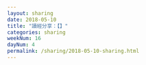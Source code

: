 ```yaml
---
layout: sharing
date: 2018-05-10
title: "讀經分享：【】"
categories: sharing
weekNum: 16
dayNum: 4
permalink: /sharing/2018-05-10-sharing.html
---
```

